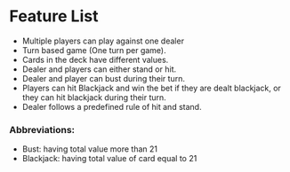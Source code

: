# Feature List
- Multiple players can play against one dealer
- Turn based game (One turn per game).
- Cards in the deck have different values.
- Dealer and players can either stand or hit.
- Dealer and player can bust during their turn.
- Players can hit Blackjack and win the bet if they are dealt blackjack, or they can hit blackjack during their turn.
- Dealer follows a predefined rule of hit and stand.

### Abbreviations:
- Bust:  having total value more than 21
- Blackjack: having total value of card equal to 21